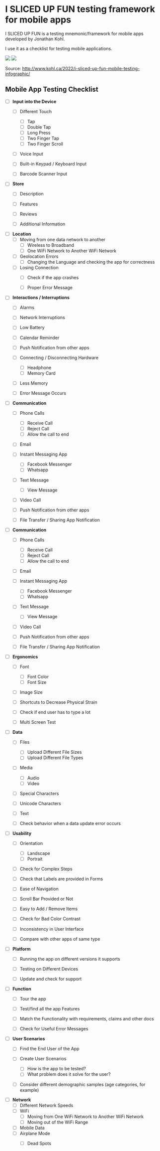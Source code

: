 # I SLICED UP FUN testing framework for mobile apps

I SLICED UP FUN is a testing mnemonic/framework for mobile apps developed by Jonathan Kohl.

I use it as a checklist for testing mobile applications.

<img src="https://github.com/lana-20/mobile-testing-checklist/blob/main/islicedupfun_jonathankohl-1.png">

<img src="https://github.com/lana-20/mobile-testing-checklist/blob/main/Mobile%20Apps%20Testing%20-%20I%20SLICED%20UP%20FUN.png">

Source: http://www.kohl.ca/2022/i-sliced-up-fun-mobile-testing-infographic/

## Mobile App Testing Checklist

- [ ] __Input into the Device__
    - [ ] Different Touch
        - [ ] Tap
        - [ ] Double Tap
        - [ ] Long Press
        - [ ] Two Finger Tap
        - [ ] Two Finger Scroll
    - [ ] Voice Input
    - [ ] Built-in Keypad / Keyboard Input
    - [ ] Barcode Scanner Input



- [ ] __Store__
    - [ ] Description
    - [ ] Features
    - [ ] Reviews
    - [ ] Additional Information


- [ ] __Location__
    - [ ] Moving from one data network to another
        - [ ] Wireless to Broadband
        - [ ] One WiFi Network to Another WiFi Network
    - [ ] Geolocation Errors
        - [ ] Changing the Language and checking the app for correctness
    - [ ] Losing Connection
        - [ ] Check if the app crashes
        - [ ] Proper Error Message


- [ ] __Interactions / Interruptions__
    - [ ] Alarms
    - [ ] Network Interruptions
    - [ ] Low Battery
    - [ ] Calendar Reminder
    - [ ] Push Notification from other apps
    - [ ] Connecting / Disconnecting Hardware
        - [ ] Headphone
        - [ ] Memory Card
    - [ ] Less Memory
    - [ ] Error Message Occurs


- [ ] __Communication__
    - [ ] Phone Calls
        - [ ] Receive Call
        - [ ] Reject Call
        - [ ] Allow the call to end
    - [ ] Email
    - [ ] Instant Messaging App
        - [ ] Facebook Messenger
        - [ ] Whatsapp
    - [ ] Text Message
        - [ ] View Message
    - [ ] Video Call
    - [ ] Push Notification from other apps
    - [ ] File Transfer / Sharing App Notification
    
    
- [ ] __Communication__
    - [ ] Phone Calls
        - [ ] Receive Call
        - [ ] Reject Call
        - [ ] Allow the call to end
    - [ ] Email
    - [ ] Instant Messaging App
        - [ ] Facebook Messenger
        - [ ] Whatsapp
    - [ ] Text Message
        - [ ] View Message
    - [ ] Video Call
    - [ ] Push Notification from other apps
    - [ ] File Transfer / Sharing App Notification


- [ ] __Ergonomics__
    - [ ] Font
        - [ ] Font Color
        - [ ] Font Size
    - [ ] Image Size
    - [ ] Shortcuts to Decrease Physical Strain
    - [ ] Check if end user has to type a lot
    - [ ] Multi Screen Test


- [ ] __Data__
    - [ ] Files
        - [ ] Upload Different File Sizes
        - [ ] Upload Different File Types
    - [ ] Media
        - [ ] Audio
        - [ ] Video
    - [ ] Special Characters
    - [ ] Unicode Characters
    - [ ] Text
    - [ ] Check behavior when a data update error occurs


- [ ] __Usability__
    - [ ] Orientation
        - [ ] Landscape
        - [ ] Portrait
    - [ ] Check for Complex Steps
    - [ ] Check that Labels are provided in Forms
    - [ ] Ease of Navigation
    - [ ] Scroll Bar Provided or Not
    - [ ] Easy to Add / Remove Items
    - [ ] Check for Bad Color Contrast
    - [ ] Inconsistency in User Interface
    - [ ] Compare with other apps of same type


- [ ] __Platform__
    - [ ] Running the app on different versions it supports
    - [ ] Testing on Different Devices
    - [ ] Update and check for support


- [ ] __Function__
    - [ ] Tour the app
    - [ ] Test/find all the app Features
    - [ ] Match the Functionality with requirements, claims and other docs
    - [ ] Check for Useful Error Messages


- [ ] __User Scenarios__
    - [ ] Find the End User of the App
    - [ ] Create User Scenarios 
        - [ ] How is the app to be tested?
        - [ ] What problem does it solve for the user?
    - [ ] Consider different demographic samples (age categories, for example)


- [ ] __Network__
    - [ ] Different Network Speeds
    - [ ] WiFi
        - [ ] Moving from One WiFi Network to Another WiFi Network
        - [ ] Moving out of the WiFi Range
    - [ ] Mobile Data
    - [ ] Airplane Mode
        - [ ] Dead Spots


    
    
